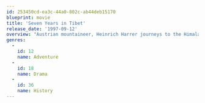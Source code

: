 ```yaml
---
id: 253450cd-ea3c-44a0-802c-ab44deb15170
blueprint: movie
title: 'Seven Years in Tibet'
release_date: '1997-09-12'
overview: "Austrian mountaineer, Heinrich Harrer journeys to the Himalayas without his family to head an expedition in 1939. But when World War II breaks out, the arrogant Harrer falls into Allied forces' hands as a prisoner of war. He escapes with a fellow detainee and makes his way to Llaso, Tibet, where he meets the 14-year-old Dalai Lama, whose friendship ultimately transforms his outlook on life."
genres:
  -
    id: 12
    name: Adventure
  -
    id: 18
    name: Drama
  -
    id: 36
    name: History
---
```

